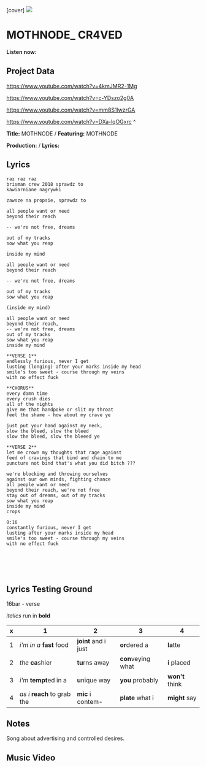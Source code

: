 [cover] ![](57175019_319474918741616_8502199518755923887_n.jpg)

# MOTHNODE_ CR4VED

**Listen now:** 

## Project Data

https://www.youtube.com/watch?v=4kmJMR2-1Mg

https://www.youtube.com/watch?v=c-YDszo2g0A

https://www.youtube.com/watch?v=mm8S1lwzrGA

https://www.youtube.com/watch?v=DXa-lqOGxrc
^


**Title:** MOTHNODE / **Featuring:** MOTHNODE

**Production:**  / **Lyrics:** 

## Lyrics

```
raz raz raz
brisman crew 2018 sprawdz to
kawiarniane nagrywki

zawsze na propsie, sprawdz to

all people want or need
beyond their reach

-- we're not free, dreams

out of my tracks
sow what you reap

inside my mind

all people want or need
beyond their reach

-- we're not free, dreams

out of my tracks
sow what you reap

(inside my mind)

all people want or need
beyond their reach, 
-- we're not free, dreams
out of my tracks
sow what you reap
inside my mind

**VERSE 1**
endlessly furious, never I get
lusting (longing) after your marks inside my head  
smile's too sweet - course through my veins 
with no effect fuck

**CHORUS**
every damn time 
every crush dies              
all of the nights
give me that handpoke or slit my throat 
feel the shame - how about my crave ye

just put your hand against my neck, 
slow the bleed, slow the bleed
slow the bleed, slow the bleeed ye

**VERSE 2**
let me crown my thoughts that rage against
feed of cravings that bind and chain to me   
puncture not bind that's what you did bitch ???

we're blocking and throwing ourselves
against our own minds, fighting chance
all people want or need
beyond their reach, we're not free
stay out of dreams, out of my tracks
sow what you reap
inside my mind
crops

0:16
constantly furious, never I get
lusting after your marks inside my head
smile's too sweet - course through my veins 
with no effect fuck






```

## Lyrics Testing Ground

16bar - verse

*italics* run in
**bold**

| x | 1 | 2 | 3 | 4 |
|---|---|---|---|---|
| 1 | *i'm in a* **fast** food | **joint** and i just  | **or**dered a  | **la**tte  |
| 2 | *the* **ca**shier | **tu**rns away  |  **con**veying what |  **i** placed |
| 3 | *i'm* **tempt**ed in a | **u**nique way  |  **you** probably |  **won't** think |
| 4 | *as i* **reach** to grab the |  **mic** i contem-  | **plate** what i | **might** say |

## Notes

Song about advertising and controlled desires.

## Music Video



